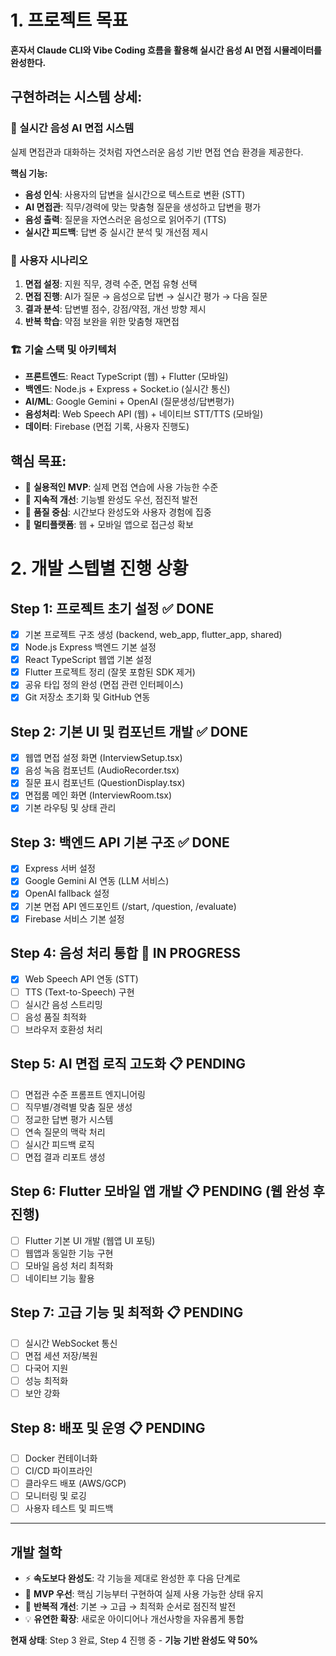 # 1. 프로젝트 목표

**혼자서 Claude CLI와 Vibe Coding 흐름을 활용해 실시간 음성 AI 면접 시뮬레이터를 완성한다.**

## 구현하려는 시스템 상세:

### 🎤 실시간 음성 AI 면접 시스템
실제 면접관과 대화하는 것처럼 자연스러운 음성 기반 면접 연습 환경을 제공한다.

**핵심 기능:**
- **음성 인식**: 사용자의 답변을 실시간으로 텍스트로 변환 (STT)
- **AI 면접관**: 직무/경력에 맞는 맞춤형 질문을 생성하고 답변을 평가
- **음성 출력**: 질문을 자연스러운 음성으로 읽어주기 (TTS)
- **실시간 피드백**: 답변 중 실시간 분석 및 개선점 제시

### 🎯 사용자 시나리오
1. **면접 설정**: 지원 직무, 경력 수준, 면접 유형 선택
2. **면접 진행**: AI가 질문 → 음성으로 답변 → 실시간 평가 → 다음 질문
3. **결과 분석**: 답변별 점수, 강점/약점, 개선 방향 제시
4. **반복 학습**: 약점 보완을 위한 맞춤형 재면접

### 🏗️ 기술 스택 및 아키텍처
- **프론트엔드**: React TypeScript (웹) + Flutter (모바일)
- **백엔드**: Node.js + Express + Socket.io (실시간 통신)
- **AI/ML**: Google Gemini + OpenAI (질문생성/답변평가)
- **음성처리**: Web Speech API (웹) + 네이티브 STT/TTS (모바일)
- **데이터**: Firebase (면접 기록, 사용자 진행도)

## 핵심 목표:
- 🎯 **실용적인 MVP**: 실제 면접 연습에 사용 가능한 수준
- 🔄 **지속적 개선**: 기능별 완성도 우선, 점진적 발전
- 🎨 **품질 중심**: 시간보다 완성도와 사용자 경험에 집중
- 📱 **멀티플랫폼**: 웹 + 모바일 앱으로 접근성 확보

# 2. 개발 스텝별 진행 상황

## Step 1: 프로젝트 초기 설정 ✅ DONE
- [x] 기본 프로젝트 구조 생성 (backend, web_app, flutter_app, shared)
- [x] Node.js Express 백엔드 기본 설정
- [x] React TypeScript 웹앱 기본 설정
- [x] Flutter 프로젝트 정리 (잘못 포함된 SDK 제거)
- [x] 공유 타입 정의 완성 (면접 관련 인터페이스)
- [x] Git 저장소 초기화 및 GitHub 연동

## Step 2: 기본 UI 및 컴포넌트 개발 ✅ DONE
- [x] 웹앱 면접 설정 화면 (InterviewSetup.tsx)
- [x] 음성 녹음 컴포넌트 (AudioRecorder.tsx)
- [x] 질문 표시 컴포넌트 (QuestionDisplay.tsx)
- [x] 면접룸 메인 화면 (InterviewRoom.tsx)
- [x] 기본 라우팅 및 상태 관리

## Step 3: 백엔드 API 기본 구조 ✅ DONE
- [x] Express 서버 설정
- [x] Google Gemini AI 연동 (LLM 서비스)
- [x] OpenAI fallback 설정
- [x] 기본 면접 API 엔드포인트 (/start, /question, /evaluate)
- [x] Firebase 서비스 기본 설정

## Step 4: 음성 처리 통합 🔄 IN PROGRESS
- [x] Web Speech API 연동 (STT)
- [ ] TTS (Text-to-Speech) 구현
- [ ] 실시간 음성 스트리밍
- [ ] 음성 품질 최적화
- [ ] 브라우저 호환성 처리

## Step 5: AI 면접 로직 고도화 📋 PENDING
- [ ] 면접관 수준 프롬프트 엔지니어링
- [ ] 직무별/경력별 맞춤 질문 생성
- [ ] 정교한 답변 평가 시스템
- [ ] 연속 질문의 맥락 처리
- [ ] 실시간 피드백 로직
- [ ] 면접 결과 리포트 생성

## Step 6: Flutter 모바일 앱 개발 📋 PENDING (웹 완성 후 진행)
- [ ] Flutter 기본 UI 개발 (웹앱 UI 포팅)
- [ ] 웹앱과 동일한 기능 구현
- [ ] 모바일 음성 처리 최적화
- [ ] 네이티브 기능 활용

## Step 7: 고급 기능 및 최적화 📋 PENDING
- [ ] 실시간 WebSocket 통신
- [ ] 면접 세션 저장/복원
- [ ] 다국어 지원
- [ ] 성능 최적화
- [ ] 보안 강화

## Step 8: 배포 및 운영 📋 PENDING
- [ ] Docker 컨테이너화
- [ ] CI/CD 파이프라인
- [ ] 클라우드 배포 (AWS/GCP)
- [ ] 모니터링 및 로깅
- [ ] 사용자 테스트 및 피드백

---

## 개발 철학
- ⚡ **속도보다 완성도**: 각 기능을 제대로 완성한 후 다음 단계로
- 🎯 **MVP 우선**: 핵심 기능부터 구현하여 실제 사용 가능한 상태 유지
- 🔄 **반복적 개선**: 기본 → 고급 → 최적화 순서로 점진적 발전
- 💡 **유연한 확장**: 새로운 아이디어나 개선사항을 자유롭게 통합

**현재 상태**: Step 3 완료, Step 4 진행 중 - **기능 기반 완성도 약 50%**